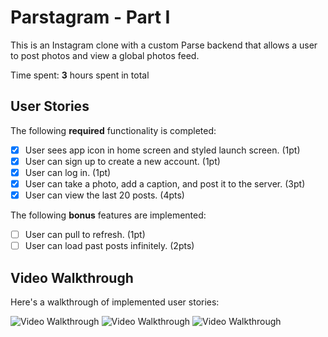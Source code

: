 # Parstagram - Part I

This is an Instagram clone with a custom Parse backend that allows a user to post photos and view a global photos feed.

Time spent: **3** hours spent in total

## User Stories

The following **required** functionality is completed:

- [X] User sees app icon in home screen and styled launch screen. (1pt)
- [X] User can sign up to create a new account. (1pt)
- [X] User can log in. (1pt)
- [X] User can take a photo, add a caption, and post it to the server. (3pt)
- [X] User can view the last 20 posts. (4pts)

The following **bonus** features are implemented:

- [ ] User can pull to refresh. (1pt)
- [ ] User can load past posts infinitely. (2pts)

## Video Walkthrough

Here's a walkthrough of implemented user stories:

<img src='https://media.giphy.com/media/aGfLpn0LUD4PPW6EEV/giphy.gif' title='Video Walkthrough' width='' alt='Video Walkthrough' />
<img src='https://media.giphy.com/media/tWlWx70yuX7wYYhjZG/giphy.gif' title='Video Walkthrough' width='' alt='Video Walkthrough' />
<img src='https://media.giphy.com/media/gkgMYJcUuxUi0ZxXV0/giphy.gif' title='Video Walkthrough' width='' alt='Video Walkthrough' />
